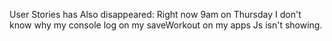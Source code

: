 User Stories has Also disappeared:
Right now 9am on Thursday I don't know why my console log on my saveWorkout on my apps Js isn't showing.
